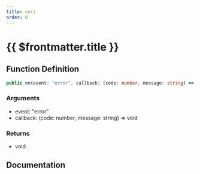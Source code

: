 ```yaml
---
title: on()
order: 0
---
```


# {{ $frontmatter.title }}

## Function Definition

```ts
public on(event: "error", callback: (code: number, message: string) => void): void;
```

### Arguments

* event: "error"
* callback: (code: number, message: string) =\> void

### Returns

* void

## Documentation

<!--@include: ./parts/on.md-->
